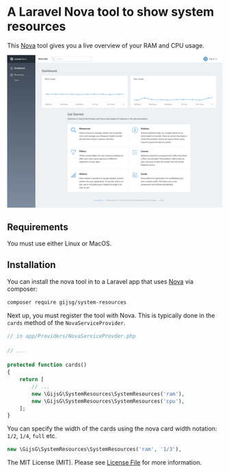# A Laravel Nova tool to show system resources

This [Nova](https://nova.laravel.com) tool gives you a live overview of your RAM and CPU usage.

![screenshot of the backup tool](screenshot.png)

## Requirements

You must use either Linux or MacOS.

## Installation

You can install the nova tool in to a Laravel app that uses [Nova](https://nova.laravel.com) via composer:

```bash
composer require gijsg/system-resources
```

Next up, you must register the tool with Nova. This is typically done in the `cards` method of the `NovaServiceProvider`.


```php
// in app/Providers/NovaServiceProvder.php

// ...

protected function cards()
{
    return [
        // ...
        new \GijsG\SystemResources\SystemResources('ram'),
        new \GijsG\SystemResources\SystemResources('cpu'),
    ];
}
```

You can specify the width of the cards using the nova card width notation: `1/2`, `1/4`, `full` etc.
```php
new \GijsG\SystemResources\SystemResources('ram', '1/3'),
```
The MIT License (MIT). Please see [License File](LICENSE.md) for more information.
